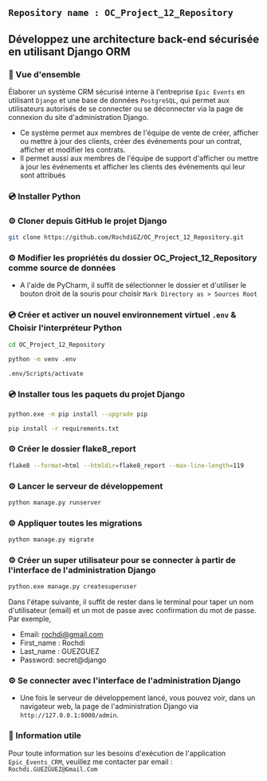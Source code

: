 ## `Repository name : OC_Project_12_Repository`
## Développez une architecture back-end sécurisée en utilisant Django ORM
### 📖 Vue d'ensemble
Élaborer un système CRM sécurisé interne à l'entreprise `Epic Events` en utilisant `Django` et une base de données `PostgreSQL`, qui
permet aux utilisateurs autorisés de se connecter ou se déconnecter via la page de connexion du site d'administration Django.    
- Ce système permet aux membres de l'équipe de vente de créer, afficher ou mettre à jour des clients, créer des événements pour un contrat, 
afficher et modifier les contrats.
- Il permet aussi aux membres de l'équipe de support d'afficher ou mettre à jour les événements 
et afficher les clients des événements qui leur sont attribués
### 💿 Installer Python
### ⚙️ Cloner depuis GitHub le projet Django
```bash
git clone https://github.com/RochdiGZ/OC_Project_12_Repository.git
```
### ⚙️ Modifier les propriétés du dossier OC_Project_12_Repository comme source de données
-  A l'aide de PyCharm, il suffit de sélectionner le dossier et d'utiliser le bouton droit de la souris pour choisir 
`Mark Directory as > Sources Root`
### 💿 Créer et activer un nouvel environnement virtuel `.env` & Choisir l'interpréteur Python
```bash
cd OC_Project_12_Repository
```
```bash
python -m venv .env
```
```bash
.env/Scripts/activate
```
### 💿 Installer tous les paquets du projet Django
```bash
python.exe -m pip install --upgrade pip
``` 
```bash
pip install -r requirements.txt
```
### ⚙️ Créer le dossier flake8_report
```bash
flake8 --format=html --htmldir=flake8_report --max-line-length=119
```
### ⚙️ Lancer le serveur de développement
```bash
python manage.py runserver
``` 
### ⚙️ Appliquer toutes les migrations
```bash
python manage.py migrate
``` 
### ⚙️ Créer un super utilisateur pour se connecter à partir de l'interface de l'administration Django
```bash
python.exe manage.py createsuperuser
``` 
Dans l'étape suivante, il suffit de rester dans le terminal pour taper un nom d'utilisateur (email) et un mot de passe 
avec confirmation du mot de passe. Par exemple, 
- Email: rochdi@gmail.com
- First_name : Rochdi
- Last_name : GUEZGUEZ
- Password: secret@django
### ⚙️ Se connecter avec l'interface de l'administration Django
- Une fois le serveur de développement lancé, vous pouvez voir, dans un navigateur web, la page de l'administration 
Django via `http://127.0.0.1:8000/admin`. 
### 📖 Information utile
Pour toute information sur les besoins d'exécution de l'application `Epic_Events_CRM`, veuillez me contacter par email :
`Rochdi.GUEZGUEZ@Gmail.Com`
